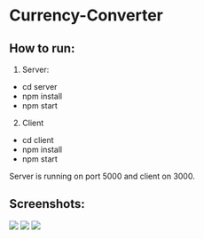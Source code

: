 ﻿# Currency-Converter

## How to run:

1) Server:
  - cd server
  - npm install
  - npm start

2) Client
  - cd client
  - npm install
  - npm start

Server is running on port 5000 and client on 3000.

## Screenshots:
<img src="https://user-images.githubusercontent.com/61249196/111077048-526f2d00-84ef-11eb-8dc6-c0fa9277baea.png">

<img src="https://user-images.githubusercontent.com/61249196/111077116-906c5100-84ef-11eb-95ae-a48132d8684d.png">

<img src="https://user-images.githubusercontent.com/61249196/111077153-b8f44b00-84ef-11eb-9e53-107edc63a687.png">

